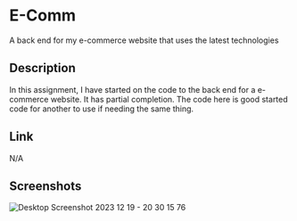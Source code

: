 # E-Comm
 A back end for my e-commerce website that uses the latest technologies

## Description
In this assignment, I have started on the code to the back end for a e-commerce website. It has partial completion. The code here is good started code for another to use if needing the same thing.

## Link
N/A

## Screenshots
![Desktop Screenshot 2023 12 19 - 20 30 15 76](https://github.com/Jakobytk/E-Comm/assets/144289360/3166d7e3-f671-4e8a-9af9-f41ae2d0d449)

